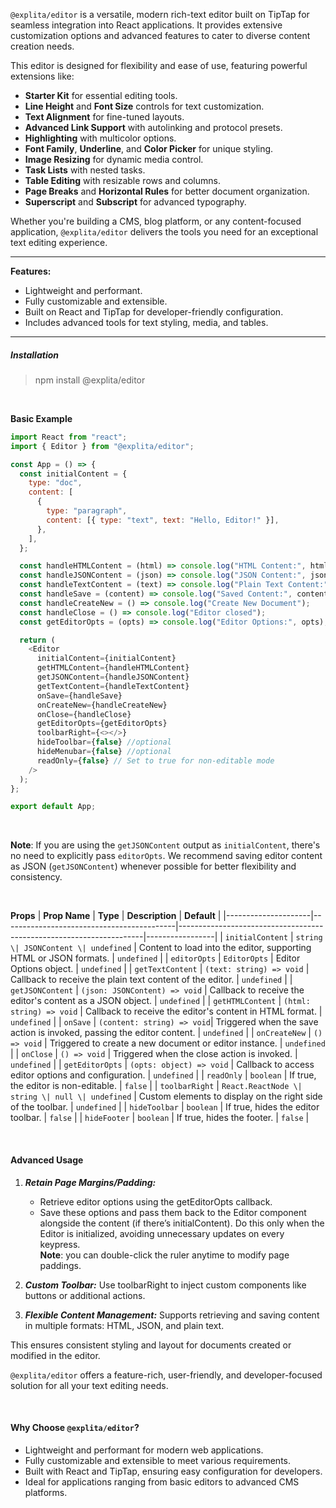 `@explita/editor` is a versatile, modern rich-text editor built on TipTap for seamless integration into React applications. It provides extensive customization options and advanced features to cater to diverse content creation needs.

This editor is designed for flexibility and ease of use, featuring powerful extensions like:

- **Starter Kit** for essential editing tools.
- **Line Height** and **Font Size** controls for text customization.
- **Text Alignment** for fine-tuned layouts.
- **Advanced Link Support** with autolinking and protocol presets.
- **Highlighting** with multicolor options.
- **Font Family**, **Underline**, and **Color Picker** for unique styling.
- **Image Resizing** for dynamic media control.
- **Task Lists** with nested tasks.
- **Table Editing** with resizable rows and columns.
- **Page Breaks** and **Horizontal Rules** for better document organization.
- **Superscript** and **Subscript** for advanced typography.

Whether you're building a CMS, blog platform, or any content-focused application, `@explita/editor` delivers the tools you need for an exceptional text editing experience.

---

**Features:**

- Lightweight and performant.
- Fully customizable and extensible.
- Built on React and TipTap for developer-friendly configuration.
- Includes advanced tools for text styling, media, and tables.

---

##### Installation

> npm install @explita/editor

<br/>

**Basic Example**

```javascript
import React from "react";
import { Editor } from "@explita/editor";

const App = () => {
  const initialContent = {
    type: "doc",
    content: [
      {
        type: "paragraph",
        content: [{ type: "text", text: "Hello, Editor!" }],
      },
    ],
  };

  const handleHTMLContent = (html) => console.log("HTML Content:", html);
  const handleJSONContent = (json) => console.log("JSON Content:", json);
  const handleTextContent = (text) => console.log("Plain Text Content:", text);
  const handleSave = (content) => console.log("Saved Content:", content);
  const handleCreateNew = () => console.log("Create New Document");
  const handleClose = () => console.log("Editor closed");
  const getEditorOpts = (opts) => console.log("Editor Options:", opts);

  return (
    <Editor
      initialContent={initialContent}
      getHTMLContent={handleHTMLContent}
      getJSONContent={handleJSONContent}
      getTextContent={handleTextContent}
      onSave={handleSave}
      onCreateNew={handleCreateNew}
      onClose={handleClose}
      getEditorOpts={getEditorOpts}
      toolbarRight={<></>}
      hideToolbar={false} //optional
      hideMenubar={false} //optional
      readOnly={false} // Set to true for non-editable mode
    />
  );
};

export default App;
```

<br/>

**Note**: If you are using the `getJSONContent` output as `initialContent`, there's no need to explicitly pass `editorOpts`. We recommend saving editor content as JSON (`getJSONContent`) whenever possible for better flexibility and consistency.

<br/>

**Props**
| **Prop Name** | **Type** | **Description** | **Default** |
|---------------------|-------------------------------------------|---------------------------------------------------------------------|-----------------|
| `initialContent` | `string \| JSONContent \| undefined` | Content to load into the editor, supporting HTML or JSON formats. | `undefined` |
| `editorOpts` | `EditorOpts` | Editor Options object. | `undefined` |
| `getTextContent` | `(text: string) => void` | Callback to receive the plain text content of the editor. | `undefined` |
| `getJSONContent` | `(json: JSONContent) => void` | Callback to receive the editor's content as a JSON object. | `undefined` |
| `getHTMLContent` | `(html: string) => void` | Callback to receive the editor's content in HTML format. | `undefined` |
| `onSave` | `(content: string) => void`| Triggered when the save action is invoked, passing the editor content. | `undefined` |
| `onCreateNew` | `() => void` | Triggered to create a new document or editor instance. | `undefined` |
| `onClose` | `() => void` | Triggered when the close action is invoked. | `undefined` |
| `getEditorOpts` | `(opts: object) => void` | Callback to access editor options and configuration. | `undefined` |
| `readOnly` | `boolean` | If true, the editor is non-editable. | `false` |
| `toolbarRight` | `React.ReactNode \| string \| null \| undefined` | Custom elements to display on the right side of the toolbar. | `undefined` |
| `hideToolbar` | `boolean` | If true, hides the editor toolbar. | `false` |
| `hideFooter` | `boolean` | If true, hides the footer. | `false` |

<br/>

#### **Advanced Usage**

1.  **_Retain Page Margins/Padding:_**

    - Retrieve editor options using the getEditorOpts callback.
    - Save these options and pass them back to the Editor component alongside the content (if there’s initialContent). Do this only when the Editor is initialized, avoiding unnecessary updates on every keypress.
      <br/>**Note**: you can double-click the ruler anytime to modify page paddings.

2.  **_Custom Toolbar:_**
    Use toolbarRight to inject custom components like buttons or additional actions.
    <br/>
3.  **_Flexible Content Management:_**
    Supports retrieving and saving content in multiple formats: HTML, JSON, and plain text.

This ensures consistent styling and layout for documents created or modified in the editor.

`@explita/editor` offers a feature-rich, user-friendly, and developer-focused solution for all your text editing needs.

<br/>

#### **Why Choose `@explita/editor`?**

- Lightweight and performant for modern web applications.
- Fully customizable and extensible to meet various requirements.
- Built with React and TipTap, ensuring easy configuration for developers.
- Ideal for applications ranging from basic editors to advanced CMS platforms.
